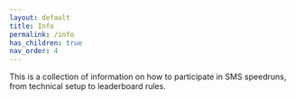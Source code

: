 ```yaml
---
layout: default
title: Info
permalink: /info
has_children: true
nav_order: 4
---
```

This is a collection of information on how to participate in SMS speedruns, from technical setup to leaderboard rules.